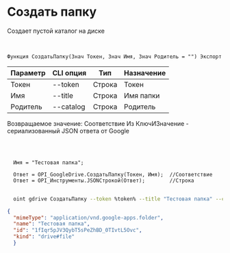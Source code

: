﻿---
sidebar_position: 5
---

# Создать папку
 Создает пустой каталог на диске


<br/>


`Функция СоздатьПапку(Знач Токен, Знач Имя, Знач Родитель = "") Экспорт`

  | Параметр | CLI опция | Тип | Назначение |
  |-|-|-|-|
  | Токен | --token | Строка | Токен |
  | Имя | --title | Строка | Имя папки |
  | Родитель | --catalog | Строка | Родитель |

  
  Возвращаемое значение:   Соответствие Из КлючИЗначение - сериализованный JSON ответа от Google

<br/>




```bsl title="Пример кода"
  
  Имя = "Тестовая папка";
  
  Ответ = OPI_GoogleDrive.СоздатьПапку(Токен, Имя);  //Соответствие
  Ответ = OPI_Инструменты.JSONСтрокой(Ответ);        //Строка
```
	


```sh title="Пример команды CLI"
    
  oint gdrive СоздатьПапку --token %token% --title "Тестовая папка" --catalog %catalog%

```

```json title="Результат"
{
  "mimeType": "application/vnd.google-apps.folder",
  "name": "Тестовая папка",
  "id": "1fIqr5pJV3QybT5sPeZhBD_0TIvtL5Ovc",
  "kind": "drive#file"
  }
```
